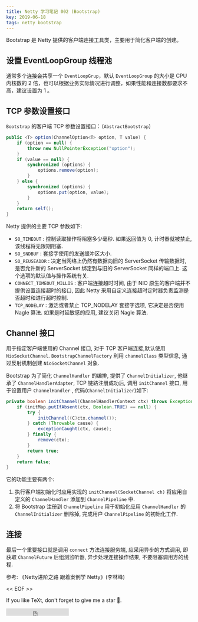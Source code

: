 ```yaml
---
title: Netty 学习笔记 002 (Bootstrap)
key: 2019-06-18
tags: netty bootstrap
---
```




Bootstrap 是 Netty 提供的客户端连接工具类，主要用于简化客户端的创建。



<!--more-->

## 设置 EventLoopGroup 线程池

通常多个连接会共享一个 `EventLoopGrup`，默认 `EventLoopGroup` 的大小是 CPU 内核数的 2 倍，也可以根据业务实际情况进行调整，如果性能和连接数都要求不高，建议设置为 1 。



## TCP 参数设置接口

`Bootstrap` 的客户端 TCP 参数设置接口：（`AbstractBootstrap`）



```java
public <T> option(ChannelOption<T> option, T value) {
    if (option == null) {
        throw new NullPointerException("option");
    }
    if (value == null) {
        synchronized (options) {
            options.remove(option);
        }
    } else {
        synchronized (options) {
            options.put(option, value);
        }
    }
    return self();
}
```



Netty 提供的主要 TCP 参数如下:



- `SO_TIMEOUT` : 控制读取操作将阻塞多少毫秒. 如果返回值为 0, 计时器就被禁止, 该线程将无限期阻塞.
- `SO_SNDBUF` :  套接字使用的发送缓冲区大小.
- `SO_REUSEADDR` : 决定当网络上仍然有数据向旧的 ServerSocket 传输数据时,  是否允许新的 ServerSocket 绑定到与旧的 ServerSocket 同样的端口上. 这个选项的默认值与操作系统有关.
- `CONNECT_TIMEOUT_MILLIS` : 客户端连接超时时间, 由于 NIO 原生的客户端并不提供设置连接超时的接口, 因此 Netty 采用自定义连接超时定时器负责监测是否超时和进行超时控制.
- `TCP_NODELAY` :  激活或者禁止 TCP_NODELAY  套接字选项, 它决定是否使用 Nagle 算法. 如果是时延敏感的应用, 建议关闭 Nagle 算法.

## Channel 接口

用于指定客户端使用的 Channel 接口, 对于 TCP 客户端连接,默认使用 `NioSocketChannel`. `BootstrapChannelFactory` 利用  `channelClass` 类型信息, 通过反射机制创建 `NioSocketChannel` 对象.



Bootstrap 为了简化 `ChannelHandler` 的编排, 提供了 `ChannelInitializer`, 他继承了 `ChannelHandlerAdapter`, TCP 链路注册成功后, 调用 `initChannel` 接口, 用于设置用户 `ChannelHandler` , 代码(`ChannelInitializer`)如下:



```java
private boolean initChannel(ChannelHandlerContext ctx) throws Exception {
    if (initMap.putIfAbsent(ctx, Boolean.TRUE) == null) {
        try {
            initChannel((C)ctx.channel());
        } catch (Throwable cause) {
            exceptionCaught(ctx, cause);
        } finally {
            remove(ctx);
        }
        return true;
    } 
    return false;
}
```



它的功能主要有两个:



1. 执行客户端初始化时应用实现的 `initChannel(SocketChannel ch)` 将应用自定义的 `ChannelHandler` 添加到 `ChannelPipeline` 中.
2. 将 Bootstrap 注册到 `ChannelPipeline` 用于初始化应用 `ChannelHandler` 的 `ChannelInitializer` 删除掉, 完成用户 `ChannelPipeline` 的初始化工作.

## 连接



最后一个重要接口就是调用 `connect` 方法连接服务端,  应采用异步的方式调用, 即获取 `ChannelFuture` 后组测监听器, 异步处理连接操作结果, 不要阻塞调用方的线程.



参考: 《Netty进阶之路 跟着案例学 Netty》(李林峰)















<< EOF >>

If you like TeXt, don't forget to give me a star :star2:.

<iframe src="https://ghbtns.com/github-btn.html?user=kitian616&repo=jekyll-TeXt-theme&type=star&count=true" frameborder="0" scrolling="0" width="170px" height="20px"></iframe>
